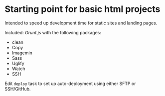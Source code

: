 # Starting point for basic html projects

Intended to speed up development time for static sites and landing pages.

Included: _Grunt.js_ with the following packages:
- clean
- Copy
- Imagemin
- Sass
- Uglify
- Watch
- SSH

Edit `deploy` task to set up auto-deployment using either SFTP or SSH/GitHub.
